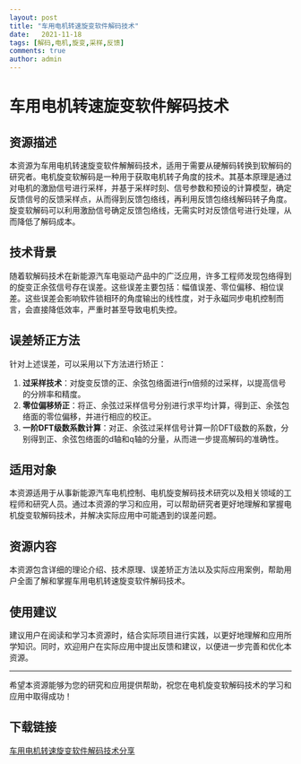 ```yaml
---
layout: post
title: "车用电机转速旋变软件解码技术"
date:   2021-11-18
tags: [解码,电机,旋变,采样,反馈]
comments: true
author: admin
---
```

# 车用电机转速旋变软件解码技术

## 资源描述

本资源为车用电机转速旋变软件解解码技术，适用于需要从硬解码转换到软解码的研究者。电机旋变软解码是一种用于获取电机转子角度的技术。其基本原理是通过对电机的激励信号进行采样，并基于采样时刻、信号参数和预设的计算模型，确定反馈信号的反馈采样点，从而得到反馈包络线，再利用反馈包络线解码转子角度。旋变软解码可以利用激励信号确定反馈包络线，无需实时对反馈信号进行处理，从而降低了解码成本。

## 技术背景

随着软解码技术在新能源汽车电驱动产品中的广泛应用，许多工程师发现包络得到的旋变正余弦信号存在误差。这些误差主要包括：幅值误差、零位偏移、相位误差。这些误差会影响软件锁相环的角度输出的线性度，对于永磁同步电机控制而言，会直接降低效率，严重时甚至导致电机失控。

## 误差矫正方法

针对上述误差，可以采用以下方法进行矫正：

1. **过采样技术**：对旋变反馈的正、余弦包络面进行n倍频的过采样，以提高信号的分辨率和精度。
2. **零位偏移矫正**：将正、余弦过采样信号分别进行求平均计算，得到正、余弦包络面的零位偏移，并进行相应的校正。
3. **一阶DFT级数系数计算**：对正、余弦过采样信号计算一阶DFT级数的系数，分别得到正、余弦包络面的d轴和q轴的分量，从而进一步提高解码的准确性。

## 适用对象

本资源适用于从事新能源汽车电机控制、电机旋变解码技术研究以及相关领域的工程师和研究人员。通过本资源的学习和应用，可以帮助研究者更好地理解和掌握电机旋变软解码技术，并解决实际应用中可能遇到的误差问题。

## 资源内容

本资源包含详细的理论介绍、技术原理、误差矫正方法以及实际应用案例，帮助用户全面了解和掌握车用电机转速旋变软件解码技术。

## 使用建议

建议用户在阅读和学习本资源时，结合实际项目进行实践，以更好地理解和应用所学知识。同时，欢迎用户在实际应用中提出反馈和建议，以便进一步完善和优化本资源。

---

希望本资源能够为您的研究和应用提供帮助，祝您在电机旋变软解码技术的学习和应用中取得成功！

## 下载链接

[车用电机转速旋变软件解码技术分享](https://pan.quark.cn/s/86ca0dac5b0e)